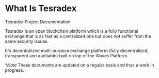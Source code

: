 # What Is Tesradex
Tesradex Project Documentation

Tesradex is an open blockchain platform which is a fully functional exchange that is as fast as a centralized one but does not suffer from the same security issues.

It's decentralized multi-purpose exchange platform (fully decentralized, transparent and auditable) built on top of the Waves Platform.

**Note* These documents are updated on a regular basis and thus a work in progress.
